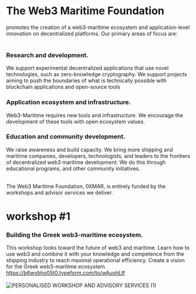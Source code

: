 # The Web3 Maritime Foundation 
promotes the creation of a web3-maritime ecosystem and application-level innovation on decentralized platforms. Our primary areas of focus are:<br><br>

### Research and development. <br> 
We support experimental decentralized applications that use novel technologies, such as zero-knowledge cryptography. We support projects aiming to push the boundaries of what is technically possible with blockchain applications and open-source tools

### Application ecosystem and infrastructure.<br> 
Web3-Maritime requires new tools and infrastructure. We encourage the development of these tools with open ecosystem values.
### Education and community development.<br>
We raise awareness and build capacity. We bring more shipping and maritime companies, developers, technologists, and leaders to the frontiers of decentralized web3 maritime development. We do this through educational programs, and other community initiatives.<br> <br> 

The Web3 Maritime Foundation, 0XMAR, is entirely funded by the workshops and advisor services we deliver. 



# workshop #1
### Building the Greek web3-maritime ecosystem. 
This workshop looks toward the future of web3 and maritime. Learn how to use web3 and combine it with your knowledge and competence from the shipping industry to reach maximal operational efficiency. Create a vision for the Greek web3-maritime ecosystem.<br>
https://b6wvbho05t0.typeform.com/to/wAuohLtf <br><br>
![PERSONALISED WORKSHOP AND ADVISORY SERVICES (1)](https://user-images.githubusercontent.com/80890815/174136331-1e526214-85a9-4c39-9637-528bc089107c.png)
<br><br>





